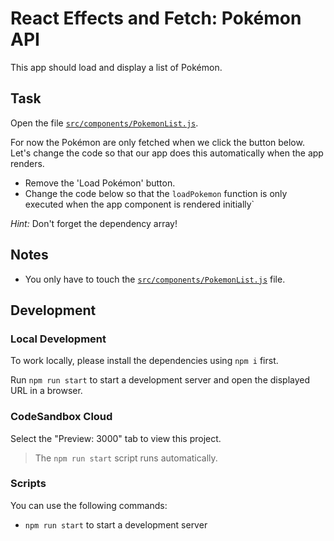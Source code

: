 # React Effects and Fetch: Pokémon API

This app should load and display a list of Pokémon.

## Task

Open the file [`src/components/PokemonList.js`](./src/components/PokemonList.js).

For now the Pokémon are only fetched when we click the button below. Let's change the code so that our app does this automatically when the app renders.

- Remove the 'Load Pokémon' button.
- Change the code below so that the `loadPokemon` function is only executed when the app component is rendered initially`

_Hint:_ Don't forget the dependency array!

## Notes

- You only have to touch the [`src/components/PokemonList.js`](./src/components/PokemonList.js) file.

## Development

### Local Development

To work locally, please install the dependencies using `npm i` first.

Run `npm run start` to start a development server and open the displayed URL in a browser.

### CodeSandbox Cloud

Select the "Preview: 3000" tab to view this project.

> The `npm run start` script runs automatically.

### Scripts

You can use the following commands:

- `npm run start` to start a development server
